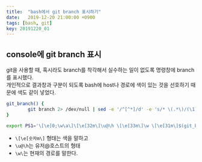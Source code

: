 ```yaml
---
title:  "bash에서 git branch 표시하기"
date:   2019-12-20 21:00:00 +0900
tags: [bash, git]
key: 20191220_01
---
```

## console에 git branch 표시 

git을 사용할 때, 혹시라도 branch를 착각해서 실수하는 일이 없도록 명령창에 branch를 표시했다.  
개인적으로 결과창과 구분이 되도록 bash에 host나 경로에 색이 있는 것을 선호하기 때문에 색도 같이 넣었다.   

```bash
git_branch() {
        git branch 2> /dev/null | sed -e '/^[^*]/d' -e 's/* \(.*\)/(\1) /'
}

export PS1='\[\e]0;\w\a\]\[\e[32m\]\u@\h \[\e[33m\]\w \[\e[31m\]$(git_branch)\[\e[35m\]$ ' 
```
- `\[\e[숫자m\]` 형태는 색을 말하고
- `\u@\h`는 유저@호스트의 형태
- `\w\`는 현재의 경로를 말한다. 



